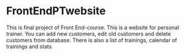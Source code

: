 # FrontEndPTwebsite
This is final project of Front End-course. This is a website for personal trainer. You can add new customers, edit old customers and delete customers from database. There is also a list of trainings, calendar of trainings and stats. 
